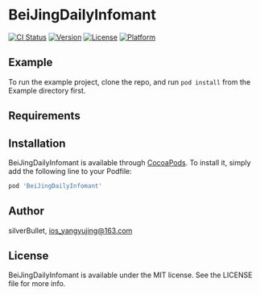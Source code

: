 # BeiJingDailyInfomant

[![CI Status](https://img.shields.io/travis/silverBullet/BeiJingDailyInfomant.svg?style=flat)](https://travis-ci.org/silverBullet/BeiJingDailyInfomant)
[![Version](https://img.shields.io/cocoapods/v/BeiJingDailyInfomant.svg?style=flat)](https://cocoapods.org/pods/BeiJingDailyInfomant)
[![License](https://img.shields.io/cocoapods/l/BeiJingDailyInfomant.svg?style=flat)](https://cocoapods.org/pods/BeiJingDailyInfomant)
[![Platform](https://img.shields.io/cocoapods/p/BeiJingDailyInfomant.svg?style=flat)](https://cocoapods.org/pods/BeiJingDailyInfomant)

## Example

To run the example project, clone the repo, and run `pod install` from the Example directory first.

## Requirements

## Installation

BeiJingDailyInfomant is available through [CocoaPods](https://cocoapods.org). To install
it, simply add the following line to your Podfile:

```ruby
pod 'BeiJingDailyInfomant'
```

## Author

silverBullet, ios_yangyujing@163.com

## License

BeiJingDailyInfomant is available under the MIT license. See the LICENSE file for more info.
